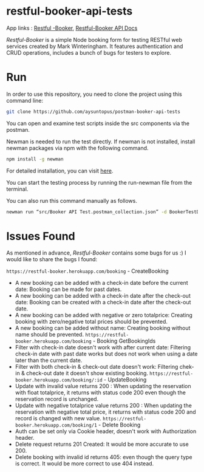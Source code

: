 # restful-booker-api-tests
App links :  [Restful -Booker](https://restful-booker.herokuapp.com/),  [Restful-Booker API Docs](https://restful-booker.herokuapp.com/apidoc/index.html)

_Restful-Booker_  is a simple Node booking form for testing RESTful web services created by Mark Winteringham. It features authentication and CRUD operations, includes a bunch of bugs for testers to explore.

# Run

In order to use this repository, you need to clone the project using this command line:

```bash
git clone https://github.com/aysuntopus/postman-booker-api-tests
```
You can open and examine test scripts inside the src components via the postman.

Newman is needed to run the test directly. If newman is not installed, install newman packages via npm with the following command.
```bash
npm install -g newman
```
For detailed installation, you can visit [here](https://learning.postman.com/docs/collections/using-newman-cli/installing-running-newman/).

You can start the testing process by running the run-newman file from the terminal.

You can also run this command manually as follows.
```bash
newman run “src/Booker API Test.postman_collection.json” -d BookerTestData.csv
```
# Issues Found
As mentioned in advance, _Restful-Booker_ contains some bugs for us :)
I would like to share the bugs I found:

`https://restful-booker.herokuapp.com/booking` - CreateBooking
-  A new booking can be added with a check-in date before the current date: Booking can be made for past dates.
- A new booking can be added with a check-in date after the check-out date: Booking can be created with a check-in date after the check-out date.
-  A new booking can be added with negative or zero totalprice: Creating booking with zero/negative total prices should be prevented.
- A new booking can be added without name: Creating booking without name should be prevented.
`https://restful-booker.herokuapp.com/booking` - Booking GetBookingIds
- Filter with check-in date doesn't work with after current date: Filtering check-in date with past date works but does not work when using a date later than the current date.
- Filter with both check-in & check-out date doesn't work: Filtering chek-in & check-out date it doesn't show existing booking.
`https://restful-booker.herokuapp.com/booking/:id` - UpdateBooking
-  Update with invalid value returns 200 : When updating the reservation with float totalprice, it returns with status code 200 even though the reservation record is unchanged.
-  Update with negative totalprice value returns 200 : When updating the reservation with negative total price, it returns with status code 200 and record is changed with new value.
`https://restful-booker.herokuapp.com/booking/1`  - Delete Booking
-   Auth can be set only via Cookie header, doesn't work with Authorization header.
-   Delete request returns 201 Created: It would be more accurate to use 200.
-   Delete  booking with invalid id returns 405: even though the query type is correct. It would be more correct to use 404 instead.
